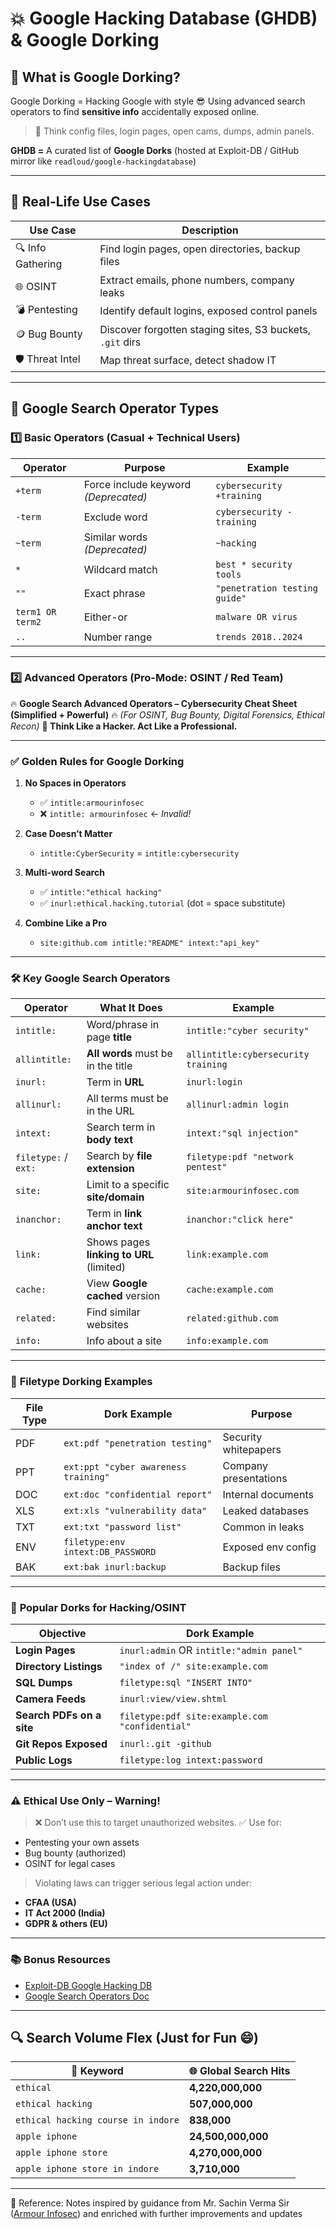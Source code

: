 
# 💥 Google Hacking Database (GHDB) & Google Dorking

## 🚀 What is Google Dorking?

Google Dorking = Hacking Google with style 😎
Using advanced search operators to find **sensitive info** accidentally exposed online.

> 🧠 Think config files, login pages, open cams, dumps, admin panels.

**GHDB =** A curated list of **Google Dorks** (hosted at Exploit-DB / GitHub mirror like `readloud/google-hackingdatabase`)

---

## 🎯 Real-Life Use Cases

| Use Case          | Description                                               |
| ----------------- | --------------------------------------------------------- |
| 🔍 Info Gathering | Find login pages, open directories, backup files          |
| 🌐 OSINT          | Extract emails, phone numbers, company leaks              |
| 💣 Pentesting     | Identify default logins, exposed control panels           |
| 🪙 Bug Bounty     | Discover forgotten staging sites, S3 buckets, `.git` dirs |
| 🛡️ Threat Intel  | Map threat surface, detect shadow IT                      |

---

## 🔎 Google Search Operator Types

### 1️⃣ **Basic Operators (Casual + Technical Users)**

| Operator         | Purpose                              | Example                       |
| ---------------- | ------------------------------------ | ----------------------------- |
| `+term`          | Force include keyword *(Deprecated)* | `cybersecurity +training`     |
| `-term`          | Exclude word                         | `cybersecurity -training`     |
| `~term`          | Similar words *(Deprecated)*         | `~hacking`                    |
| `*`              | Wildcard match                       | `best * security tools`       |
| `""`             | Exact phrase                         | `"penetration testing guide"` |
| `term1 OR term2` | Either-or                            | `malware OR virus`            |
| `..`             | Number range                         | `trends 2018..2024`           |

---

### 2️⃣ **Advanced Operators (Pro-Mode: OSINT / Red Team)**

🔥 **Google Search Advanced Operators – Cybersecurity Cheat Sheet (Simplified + Powerful)** 🔥
*(For OSINT, Bug Bounty, Digital Forensics, Ethical Recon)*
**🧠 Think Like a Hacker. Act Like a Professional.**

---

### ✅ **Golden Rules for Google Dorking**

1. **No Spaces in Operators**

   * ✅ `intitle:armourinfosec`
   * ❌ `intitle: armourinfosec` ← *Invalid!*

2. **Case Doesn’t Matter**

   * `intitle:CyberSecurity` = `intitle:cybersecurity`

3. **Multi-word Search**

   * ✅ `intitle:"ethical hacking"`
   * ✅ `inurl:ethical.hacking.tutorial` (dot = space substitute)

4. **Combine Like a Pro**

   * `site:github.com intitle:"README" intext:"api_key"`

---

### 🛠️ **Key Google Search Operators**

| Operator             | What It Does                             | Example                             |
| -------------------- | ---------------------------------------- | ----------------------------------- |
| `intitle:`           | Word/phrase in page **title**            | `intitle:"cyber security"`          |
| `allintitle:`        | **All words** must be in the title       | `allintitle:cybersecurity training` |
| `inurl:`             | Term in **URL**                          | `inurl:login`                       |
| `allinurl:`          | All terms must be in the URL             | `allinurl:admin login`              |
| `intext:`            | Search term in **body text**             | `intext:"sql injection"`            |
| `filetype:` / `ext:` | Search by **file extension**             | `filetype:pdf "network pentest"`    |
| `site:`              | Limit to a specific **site/domain**      | `site:armourinfosec.com`            |
| `inanchor:`          | Term in **link anchor text**             | `inanchor:"click here"`             |
| `link:`              | Shows pages **linking to URL** (limited) | `link:example.com`                  |
| `cache:`             | View **Google cached** version           | `cache:example.com`                 |
| `related:`           | Find similar websites                    | `related:github.com`                |
| `info:`              | Info about a site                        | `info:example.com`                  |

---

### 📂 **Filetype Dorking Examples**

| File Type | Dork Example                         | Purpose               |
| --------- | ------------------------------------ | --------------------- |
| PDF       | `ext:pdf "penetration testing"`      | Security whitepapers  |
| PPT       | `ext:ppt "cyber awareness training"` | Company presentations |
| DOC       | `ext:doc "confidential report"`      | Internal documents    |
| XLS       | `ext:xls "vulnerability data"`       | Leaked databases      |
| TXT       | `ext:txt "password list"`            | Common in leaks       |
| ENV       | `filetype:env intext:DB_PASSWORD`    | Exposed env config    |
| BAK       | `ext:bak inurl:backup`               | Backup files          |

---

### 🎯 **Popular Dorks for Hacking/OSINT**

| Objective                 | Dork Example                                   |
| ------------------------- | ---------------------------------------------- |
| **Login Pages**           | `inurl:admin` OR `intitle:"admin panel"`       |
| **Directory Listings**    | `"index of /" site:example.com`                |
| **SQL Dumps**             | `filetype:sql "INSERT INTO"`                   |
| **Camera Feeds**          | `inurl:view/view.shtml`                        |
| **Search PDFs on a site** | `filetype:pdf site:example.com "confidential"` |
| **Git Repos Exposed**     | `inurl:.git -github`                           |
| **Public Logs**           | `filetype:log intext:password`                 |

---

### ⚠️ **Ethical Use Only – Warning!**

> ❌ Don’t use this to target unauthorized websites.
> ✅ Use for:

* Pentesting your own assets
* Bug bounty (authorized)
* OSINT for legal cases

> Violating laws can trigger serious legal action under:

* **CFAA (USA)**
* **IT Act 2000 (India)**
* **GDPR & others (EU)**

---

### 📚 **Bonus Resources**

* [Exploit-DB Google Hacking DB](https://www.exploit-db.com/google-hacking-database/)
* [Google Search Operators Doc](https://support.google.com/websearch/answer/2466433?hl=en)


---
## 🔍  Search Volume Flex (Just for Fun 😄)
| 🔑 Keyword                         | 🌐 Global Search Hits |
| ---------------------------------- | --------------------- |
| `ethical`                          | **4,220,000,000**     |
| `ethical hacking`                  | **507,000,000**       |
| `ethical hacking course in indore` | **838,000**           |
| `apple iphone`                     | **24,500,000,000**    |
| `apple iphone store`               | **4,270,000,000**     |
| `apple iphone store in indore`     | **3,710,000**         |

---


📖 Reference: Notes inspired by guidance from Mr. Sachin Verma Sir ([Armour Infosec](https://www.armourinfosec.com/)) and enriched with further improvements and updates
